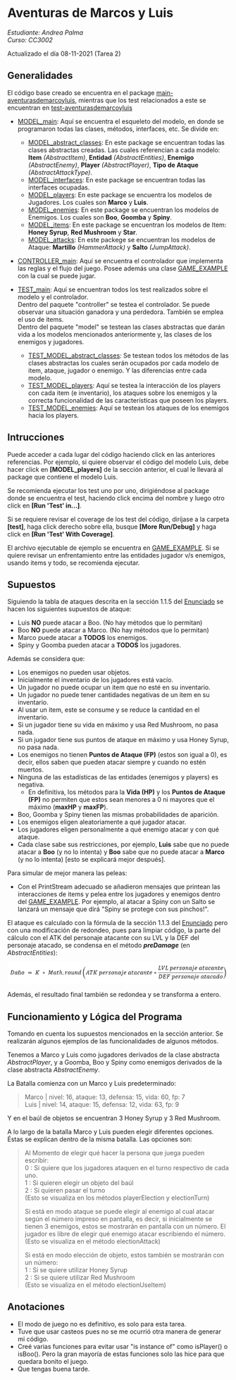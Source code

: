 # Aventuras de Marcos y Luis
_Estudiante: Andrea Palma_ <br>
_Curso: CC3002_ <br>

Actualizado el día 08-11-2021 (Tarea 2)

## Generalidades
El código base creado se encuentra en el package
[main-aventurasdemarcoyluis](src/main/java/com/aventurasdemarcoyluis),
mientras que los test relacionados a este se encuentran en 
[test-aventurasdemarcoyluis](src/test/java/com/aventurasdemarcoyluis) <br>
- [MODEL_main](src/main/java/com/aventurasdemarcoyluis/model): Aquí se encuentra el esqueleto del modelo,
en donde se programaron
todas las clases, métodos, interfaces, etc. Se divide en: <br>

  - [MODEL_abstract_classes](src/main/java/com/aventurasdemarcoyluis/model/abstract_classes):
  En este package se encuentran todas las clases abstractas creadas.
Las cuales referencian a cada modelo: **Item** _(AbstractItem)_, **Entidad** _(AbstractEntities)_,
  **Enemigo** _(AbstractEnemy)_, **Player** _(AbstractPlayer)_, **Tipo de Ataque** _(AbstractAttackType)_. <br>
  - [MODEL_interfaces](src/main/java/com/aventurasdemarcoyluis/model/interfaces):
  En este package se encuentran todas las interfaces ocupadas. <br>
  - [MODEL_players](src/main/java/com/aventurasdemarcoyluis/model/players):
  En este package se encuentra los modelos de Jugadores. Los cuales son **Marco** y **Luis**. <br>
  - [MODEL_enemies](src/main/java/com/aventurasdemarcoyluis/model/enemies):
  En este package se encuentran los modelos de Enemigos. Los cuales son **Boo**, **Goomba** y **Spiny**. <br>
  - [MODEL_items](src/main/java/com/aventurasdemarcoyluis/model/items):
  En este package se encuentran los modelos de Item: **Honey Syrup**, **Red Mushroom** y **Star**. <br>
  - [MODEL_attacks](src/main/java/com/aventurasdemarcoyluis/model/attacks):
  En este packege se encuentran los modelos de Ataque: **Martillo** _(HammerAttack)_ y **Salto** _(JumpAttack)_.<br>

- [CONTROLLER_main](src/main/java/com/aventurasdemarcoyluis/controller): Aquí se encuentra el controlador que
implementa las reglas y el flujo del juego. Posee además una clase 
[GAME_EXAMPLE](src/main/java/com/aventurasdemarcoyluis/controller/GameExample.java) con la cual se puede jugar.<br>
- [TEST_main](src/test/java/com/aventurasdemarcoyluis): Aquí se encuentran todos los test realizados
sobre el modelo y el controlador.<br>
Dentro del paquete "controller" se testea el controlador. Se puede observar una situación
ganadora y una perdedora. También se emplea el uso de items. <br>
Dentro del paquete "model" se testean las clases abstractas que darán vida a los modelos mencionados anteriormente
y, las clases de los enemigos y jugadores. <br>
  - [TEST_MODEL_abstract_classes](src/test/java/com/aventurasdemarcoyluis/model/abstract_classes):
Se testean todos los métodos de las clases abstractas los cuales serán ocupados por cada modelo de item,
ataque, jugador o enemigo. Y las diferencias entre cada modelo. <br>
  - [TEST_MODEL_players](src/test/java/com/aventurasdemarcoyluis/model/players):
Aquí se testea la interacción de los players con cada item (e inventario), los ataques sobre los enemigos y la correcta
funcionalidad de las características que poseen los players.  <br>
  - [TEST_MODEL_enemies](src/test/java/com/aventurasdemarcoyluis/model/enemies):
Aquí se testean los ataques de los enemigos hacia los players. <br>

## Intrucciones
Puede acceder a cada lugar del código haciendo click en las anteriores referencias. Por ejemplo,
si quiere observar el código del modelo Luis, debe hacer click en **[MODEL_players]** de la sección anterior,
el cual le llevará al package que contiene el modelo Luis. <br>

Se recomienda ejecutar los test uno por uno, dirigiéndose al package donde
se encuentra el test, haciendo click encima del nombre y luego otro click en **[Run 'Test' in...]**.<br>

Si se requiere revisar el coverage de los test del código, diríjase a la carpeta **[test]**, haga click derecho sobre ella,
busque **[More Run/Debug]** y haga click en **[Run 'Test' With Coverage]**.

El archivo ejecutable de ejemplo se encuentra en 
[GAME_EXAMPLE](src/main/java/com/aventurasdemarcoyluis/controller/GameExample.java). Si se quiere revisar 
un enfrentamiento entre las entidades jugador v/s enemigos, usando items y todo, se recomienda ejecutar. 

## Supuestos
Siguiendo la tabla de ataques descrita en la sección 1.1.5 del
[Enunciado](https://www.u-cursos.cl/ingenieria/2021/2/CC3002/1/tareas/r/2021091617049EBCB4003D150FF0__Enunciado_Tarea_01.pdf)
se hacen los siguientes supuestos de ataque:
- Luis **NO** puede atacar a Boo. (No hay métodos que lo permitan)
- Boo **NO** puede atacar a Marco. (No hay métodos que lo permitan)
- Marco puede atacar a **TODOS** los enemigos.
- Spiny y Goomba pueden atacar a **TODOS** los jugadores.

Además se considera que:

- Los enemigos no pueden usar objetos.
- Inicialmente el inventario de los jugadores está vacío.
- Un jugador no puede ocupar un item que no esté en su inventario.
- Un jugador no puede tener cantidades negativas de un item en su inventario.
- Al usar un item, este se consume y se reduce la cantidad en el inventario.
- Si un jugador tiene su vida en máximo y usa Red Mushroom, no pasa nada.
- Si un jugador tiene sus puntos de ataque en máximo y usa Honey Syrup, no pasa nada.
- Los enemigos no tienen **Puntos de Ataque (FP)** (estos son igual a 0), es decir,
ellos saben que pueden atacar siempre y cuando no estén muertos.
- Ninguna de las estadísticas de las entidades (enemigos y players) es negativa.
    - En definitiva, los métodos para la **Vida (HP)** y los **Puntos de Ataque (FP)**
  no permiten que estos sean menores a 0 ni mayores que el máximo (**maxHP** y **maxFP**).
- Boo, Goomba y Spiny tienen las mismas probabilidades de aparición.
- Los enemigos eligen aleatoriamente a qué jugador atacar.
- Los jugadores eligen personalmente a qué enemigo atacar y con qué ataque.
- Cada clase sabe sus restricciones, por ejemplo, **Luis** sabe que no puede atacar a **Boo**
  (y no lo intenta) y **Boo** sabe que no puede atacar a **Marco** (y no lo intenta) 
[esto se explicará mejor después].

Para simular de mejor manera las peleas:

- Con el PrintStream adecuado se añadieron mensajes que printean las interacciones de items y pelea 
entre los jugadores y enemigos dentro del 
[GAME_EXAMPLE](src/test/java/com/aventurasdemarcoyluis/controller/GameExample.java). Por ejemplo, al atacar a Spiny con un Salto se lanzará un mensaje que dirá "Spiny se 
protege con sus pinchos!".

El ataque es calculado con la fórmula de la sección 1.1.3 del
[Enunciado](https://www.u-cursos.cl/ingenieria/2021/2/CC3002/1/tareas/r/2021091617049EBCB4003D150FF0__Enunciado_Tarea_01.pdf)
pero con una modificación de redondeo, pues para limpiar código, la parte del
cálculo con el ATK del personaje atacante con su LVL y la DEF del personaje atacado, 
se condensa en el método ***preDamage*** (en _AbstractEntities_):

![Calculo del daño](assets/Dano.png) 

Además, el resultado final también se redondea y se transforma a entero.

## Funcionamiento y Lógica del Programa
Tomando en cuenta los supuestos mencionados en la sección anterior. Se realizarán
algunos ejemplos de las funcionalidades de algunos métodos.

Tenemos a Marco y Luis como jugadores derivados de la clase abstracta _AbstractPlayer_,
y a Goomba, Boo y Spiny como enemigos derivados de la clase abstracta _AbstractEnemy_.

La Batalla comienza con un Marco y Luis predeterminado: <br>
> Marco | nivel: 16, ataque: 13, defensa: 15, vida: 60, fp: 7 <br>
> Luis | nivel: 14, ataque: 15, defensa: 12, vida: 63, fp: 9 <br>

Y en el baúl de objetos se encuentran 3 Honey Syrup y 3 Red Mushroom.

A lo largo de la batalla Marco y Luis pueden elegir diferentes opciones. Éstas se explican dentro de la
misma batalla. Las opciones son:

> Al Momento de elegir qué hacer la persona que juega pueden escribir: <br>
> 0 : Si quiere que los jugadores ataquen en el turno respectivo de cada uno. <br>
> 1 : Si quieren elegir un objeto del baúl <br>
> 2 : Si quieren pasar el turno <br>
> (Esto se visualiza en los métodos playerElection y electionTurn)
> 
> Si está en modo ataque se puede elegir al enemigo al cual atacar según el número impreso
> en pantalla, es decir, si inicialmente se tienen 3 enemigos, estos se mostrarán en pantalla
> con un número. El jugador es libre de elegir qué enemigo atacar escribiendo el número.
> (Esto se visualiza en el método electionAttack)
> 
> Si está en modo elección de objeto, estos también se mostrarán con un número: <br>
> 1 : Si se quiere utilizar Honey Syrup <br>
> 2 : Si se quiere utilizar Red Mushroom <br>
> (Esto se visualiza en el método electionUseItem)

## Anotaciones
- El modo de juego no es definitivo, es solo para esta tarea.
- Tuve que usar casteos pues no se me ocurrió otra manera de generar mi código.
- Creé varias funciones para evitar usar "is instance of" como isPlayer() o isBoo(). Pero la gran
mayoría de estas funciones solo las hice para que quedara bonito el juego. 
- Que tengas buena tarde.





